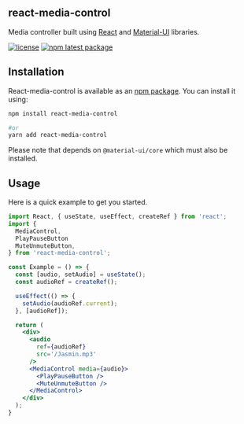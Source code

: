 ## react-media-control ##

Media controller built using [React](https://reactjs.org/) and [Material-UI](https://material-ui.com/) libraries.

[![license](https://img.shields.io/badge/license-MIT-blue.svg)](https://github.com/romainleduc/react-media-control/blob/master/LICENSE)
[![npm latest package](https://img.shields.io/npm/v/react-media-control/latest.svg)](https://www.npmjs.com/package/react-media-control)

## Installation

React-media-control is available as an [npm package](https://www.npmjs.com/package/react-media-control). You can install it using:

```sh
npm install react-media-control

#or
yarn add react-media-control
```

Please note that depends on `@material-ui/core` which must also be installed.

## Usage

Here is a quick example to get you started.

```jsx
import React, { useState, useEffect, createRef } from 'react';
import {
  MediaControl,
  PlayPauseButton
  MuteUnmuteButton,
} from 'react-media-control';

const Example = () => {
  const [audio, setAudio] = useState();
  const audioRef = createRef();

  useEffect(() => {
    setAudio(audioRef.current);
  }, [audioRef]);

  return (
    <div>
      <audio
        ref={audioRef}
        src='/Jasmin.mp3'
      />
      <MediaControl media={audio}>
        <PlayPauseButton />
        <MuteUnmuteButton />
      </MediaControl>
    </div>
  );
}
```